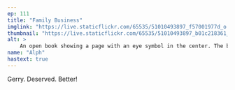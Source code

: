 ```yaml
---
ep: 111
title: "Family Business"
imglink: "https://live.staticflickr.com/65535/51010493897_f57001977d_o.jpg"
thumbnail: "https://live.staticflickr.com/65535/51010493897_b01c218361_q.jpg"
alt: >
    An open book showing a page with an eye symbol in the center. The book is surrounded by the quote, &quot;Gerard is what my mum called me. I always wanted my friends to call me Gerry.&quot;
name: "Alph"
hastext: true
---
```

Gerry. Deserved. Better!